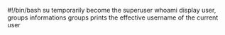 #!/bin/bash
su temporarily become the superuser
whoami display user, groups informations
groups prints the effective username of the current user
